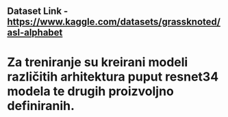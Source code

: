 ## Dataset Link - https://www.kaggle.com/datasets/grassknoted/asl-alphabet

# Za treniranje su kreirani modeli različitih arhitektura puput resnet34 modela te drugih proizvoljno definiranih.